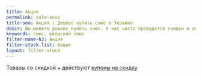 ```yaml
---
title: Акция
permalink: sale-snus
title-seo: Акция | Дешево купить снюс в Украине
descr: Вы можете дешево купить снюс. У нас часто проводятся скидки и акции.
keywords: снюс, шведский снюс
filter-name-h2: Акция
filter-stock-list: Акция
layout: filter-stock
---
```


Товары со скидкой + действуют [купоны на скидку](/order)